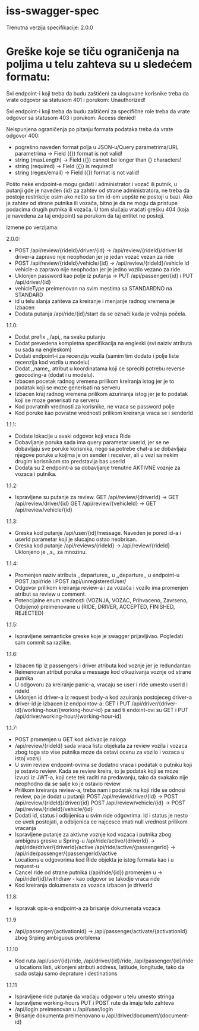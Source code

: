 # iss-swagger-spec

Trenutna verzija specifikacije: 2.0.0

# Greške koje se tiču ograničenja na poljima u telu zahteva su u sledećem formatu:

Svi endpoint-i koji treba da budu zaštićeni za ulogovane korisnike treba da vrate odgovor sa statusom 401 i porukom:
Unauthorized!

Svi endpoint-i koji treba da budu zaštićeni za specifične role treba da vrate odgovor sa statusom 403 i porukom:
Access denied!

Neispunjena ograničenja po pitanju formata podataka treba da vrate odgovor 400:
- pogrešno naveden format polja u JSON-u/Query parametrima/URL parametrima -> Field ({}) format is not valid!
- string (maxLength) -> Field ({}) cannot be longer than {} characters!
- string (required) -> Field ({}) is required!
- string (regex/email) -> Field ({}) format is not valid!

Pošto neke endpoint-e mogu gađati i administrator i vozač ili putnik, u putanji gde je naveden {id} za zahtev od strane administratora, ne treba da postoje restrikcije osim ako nešto sa tim id-em uopšte ne postoji u bazi. Ako je zahtev od strane putnika ili vozača, bitno je da ne mogu da pristupe podacima drugih putnika ili vozača. U tom slučaju vraćati grešku 404 (koja je navedena za taj endpoint) sa porukom da taj entitet ne postoji.



Izmene po verzijama:

2.0.0:

- POST /api/review/{rideId}/driver/{id} -> /api/review/{rideId}/driver Id driver-a zapravo nije neophodan jer je jedan vozač vezan za ride
- POST /api/review/{rideId}/vehicle/{id} -> /api/review/{rideId}/vehicle Id vehicle-a zapravo nije neophodan jer je jedno vozilo vezano za ride
- Uklonjen password kao polje iz putanja -> PUT /api/passenger/{id} i PUT /api/driver/{id}
- vehicleType preimenovan na svim mestima sa STANDARDNO na STANDARD
- id u telu slanja zahteva za kreiranje i menjanje radnog vremena je izbacen
- Dodata putanja /api/ride/{id}/start da se označi kada je vožnja počela.


1.1.0:

- Dodat prefix ,,/api,, na svaku putanju
- Dodat prevedena kompletna specifikacija na engleski (svi naiziv atributa su sada na engleskom)
- Dodati endpoint-i za recenziju vozila (samim tim dodato i polje liste recenzija kod vozila u modelu)
- Dodat ,,name,, atribut u koordinatama koji ce spreciti potrebu reverse geocoding-a (dodat i u modelu).
- Izbacen pocetak radnog vremena prilikom kreiranja istog jer je to podatak koji se moze generisati na serveru
- Izbacen kraj radnog vremena prilikom azuriranja istog jer je to podatak koji se moze generisati na serveru
- Kod povratnih vrednosti za korisnike, ne vraca se password polje
- Kod poruke kao povratne vrednosti prilikom kreiranja vraca se i senderId

1.1.1:

- Dodate lokacije u svaki odgovor koji vraca Ride
- Dobavljanje poruka sada ima query parametar userId, jer se ne dobavljaju sve poruke korisnika, nego sa potrebe chat-a se dobavljaju njegove poruke u kojima je on sender i receiver, ali u vezi sa nekim drugim korisnikom sto predstavlja bas userId
- Dodata su 2 endpoint-a sa dobavljanje trenutne AKTIVNE voznje za vozaca i putnika.

1.1.2:

- Ispravljene su putanje za review. GET /api/review/{driverId} -> GET /api/review/driver/{id}
  GET /api/review/{vehicleId} -> GET /api/review/vehicle/{id}

1.1.3:

- Greska kod putanje /api/user/{id}/message. Naveden je pored id-a i userId parametar koji je slucajno ostao neobrisan.
- Greska kod putanje /api/reviews/{rideId} -> /api/review/{rideId} Uklonjeno je ,,s,, za mnozinu.

1.1.4:

- Promenjen naziv atributa ,,departures,, u ,,departure,, u endpoint-u POST /api/ride i POST /api/unregisteredUser/
- Odgovor prilikom kreiranja review-a i za vozača i vozilo ima promenjen atribut sa review u comment.
- Potencijalne enum vrednosti (VOZNJA, VOZAC, Prihvaceno, Zavrseno, Odbijeno) preimenovane u (RIDE, DRIVER, ACCEPTED, FINISHED, REJECTED)

1.1.5:

- Ispravljene semanticke greske koje je swagger prijavljivao. Pogledati sam commit sa razlike.

1.1.6:

- Izbacen tip iz passengers i driver atributa kod voznje jer je redundantan
- Reimenovan atribut poruka u message kod otkazivanja voznje od strane putnika
- U odgovoru za kreiranje panic-a, vracaju se user i ride umesto userId i rideId
- Uklonjen id driver-a iz request body-a kod azuiranja postojeceg driver-a
- driver-id je izbacen iz endpointov-a: GET i PUT /api/driver/{driver-id}/working-hour/{working-hour-id} pa sad ti endoint-ovi su GET i PUT /api/driver/working-hour/{working-hour-id}

1.1.7:

- POST promenjen u GET kod aktivacije naloga
- /api/review/{rideId} sada vraca listu objekata za review vozila i vozaca zbog toga sto vise putnika moze da ostavi ocenu za vozilo i vozaca u istoj voznji
- U svim review endpoint-ovima se dodatno vraca i podatak o putniku koji je ostavio review. Kada se review kreira, to je podatak koji se moze izvuci iz JWT-a, koji cete tek raditi na predavanju, tako da svakako nije neophodno da se salje ko je ostavio review
- Prilikom kreiranja review-a, treba nam i podatak na koji ride se odnosi review, pa je dodat u putanji:
  POST /api/review/driver/{id} -> POST /api/review/{rideId}/driver/{id}
  POST /api/review/vehicle/{id} -> POST /api/review/{rideId}/vehicle/{id}
- Dodati id, status i odbijenica u svim ride odgovrima. Id i status je nesto ce uvek postojati, a odbijenica ce najcesce imati null vrednost prilikom vracanja
- Ispravljene putanje za aktivne voznje kod vozaca i putnika zbog ambigous greske u Spring-u
  /api/ride/active/{driverId} -> /api/ride/driver/{driverId}/active
  /api/ride/active/{passengerId} -> /api/ride/passenger/{passengerId}/active
- Locations u odgovorima kod Ride objekta je istog formata kao i u request-u
- Cancel ride od strane putnika (/api/ride/{id}) promenjen u -> /api/ride/{id}/withdraw - kao odgovor se takodje vraca ride
- Kod kreiranja dokumenata za vozaca izbacen je driverId

1.1.8:

- Ispravak opis-a endpoint-a za brisanje dokumenata vozaca

1.1.9

- /api/passenger/{activationId} -> /api/passenger/activate/{activationId} zbog Srping ambiguous prorblema

1.1.10

- Kod ruta /api/user/{id}/ride, /api/driver/{id}/ride, /api/passenger/{id}/ride u locations listi, uklonjeni atributi address, latitude, longitude, tako da sada ostaju samo deprature i destinations

1.1.11

- Ispravljene ride putanje da vraćaju odgovor u telu umesto stringa
- Ispravljene working-hours PUT i POST rute da imaju telo zahteva
- /api/login preimenovan u /api/user/login
- Brisanje dokumenta preimenovano u /api/driver/document/{document-id}
